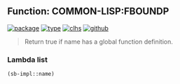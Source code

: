 ## Function: COMMON-LISP:FBOUNDP
[![package](https://img.shields.io/badge/Package-COMMON--LISP-5f9ea0.svg?style=social&colorA=999999)](../) [![type](https://img.shields.io/badge/Type-Function-5f9ea0.svg?style=social&colorA=999999)](../#function) [![clhs](https://img.shields.io/badge/CLHS-FBOUNDP-5f9ea0.svg?style=social&colorA=999999)](http://www.lispworks.com/documentation/HyperSpec/Body/f_fbound.htm) [![github](https://img.shields.io/badge/GitHub-View_the_source-5f9ea0.svg?style=social&colorA=999999&logo=github)](https://github.com/sbcl/sbcl/blob/master/src/code/fdefinition.lisp/) 

> Return true if name has a global function definition.

### Lambda list
```cl
(sb-impl::name)
```
